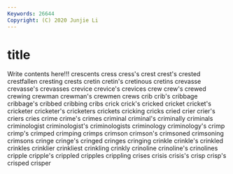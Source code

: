 ```yaml
---
Keywords: 26644
Copyright: (C) 2020 Junjie Li
---
```


# title

Write contents here!!!
crescents 
cress 
cress's 
crest 
crest's 
crested
crestfallen 
cresting 
crests 
cretin 
cretin's 
cretinous 
cretins 
crevasse 
crevasse's 
crevasses
crevice 
crevice's 
crevices 
crew 
crew's 
crewed 
crewing 
crewman 
crewman's 
crewmen
crews 
crib 
crib's 
cribbage 
cribbage's 
cribbed 
cribbing 
cribs 
crick 
crick's
cricked 
cricket 
cricket's 
cricketer 
cricketer's 
cricketers 
crickets 
cricking 
cricks 
cried
crier 
crier's 
criers 
cries 
crime 
crime's 
crimes 
criminal 
criminal's 
criminally
criminals 
criminologist 
criminologist's 
criminologists 
criminology 
criminology's 
crimp 
crimp's 
crimped 
crimping
crimps 
crimson 
crimson's 
crimsoned 
crimsoning 
crimsons 
cringe 
cringe's 
cringed 
cringes
cringing 
crinkle 
crinkle's 
crinkled 
crinkles 
crinklier 
crinkliest 
crinkling 
crinkly 
crinoline
crinoline's 
crinolines 
cripple 
cripple's 
crippled 
cripples 
crippling 
crises 
crisis 
crisis's
crisp 
crisp's 
crisped 
crisper 
